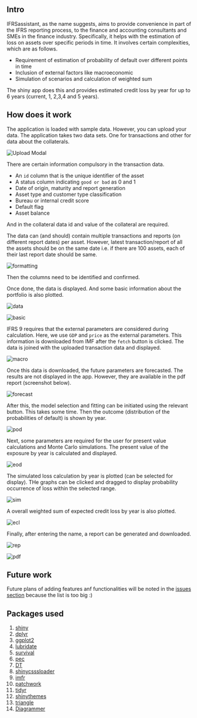 ## Intro

IFRSassistant, as the name suggests, aims to provide convenience in part of the IFRS reporting process, to the finance and accounting consultants and SMEs in the finance industry. Specifically, it helps with the estimation of loss on assets over specific periods in time. It involves certain complexities, which are as follows.

- Requirement of estimation of probability of default over different points in time
- Inclusion of external factors like macroeconomic
- Simulation of scenarios and calculation of weighted sum

The shiny app does this and provides estimated credit loss by year for up to 6 years (current, 1, 2,3,4 and 5 years).


## How does it work

The application is loaded with sample data. However, you can upload your data. The application takes two data sets. One for transactions and other for data about the collaterals.

![Upload Modal](https://user-images.githubusercontent.com/66162817/118330640-6b16b600-b525-11eb-90b4-d723bd35da56.png)

There are certain information compulsory in the transaction data.

- An `id` column that is the unique identifier of the asset
- A status column indicating `good or bad` as 0 and 1
- Date of origin, maturity and report generation
- Asset type and customer type classification
- Bureau or internal credit score
- Default flag
- Asset balance

And in the collateral data id and value of the collateral are required.

The data can (and should) contain multiple transactions and reports (on different report dates) per asset. However, latest transaction/report of all the assets should be on the same date i.e. if there are 100 assets, each of their last report date should be same.

![formatting](https://user-images.githubusercontent.com/66162817/118330632-6a7e1f80-b525-11eb-9df9-844dabdd089b.png)

Then the columns need to be identified and confirmed.

Once done, the data is displayed. And some basic information about the portfolio is also plotted.

![data](https://user-images.githubusercontent.com/66162817/118330622-69e58900-b525-11eb-9b05-ece0ffbb8ee4.png)


![basic](https://user-images.githubusercontent.com/66162817/118330612-69e58900-b525-11eb-8f9a-5d1c2c1fd080.png)

IFRS 9 requires that the external parameters are considered during calculation. Here, we use `GDP` and `price` as the external parameters. This information is downloaded from IMF after the `fetch` button is clicked. The data is joined with the uploaded transaction data and displayed.

![macro](https://user-images.githubusercontent.com/66162817/118330604-694cf280-b525-11eb-8993-06535159f4c3.png)

Once this data is downloaded, the future parameters are forecasted. The results are not displayed in the app. However, they are available in the pdf report (screenshot below).

![forecast](https://user-images.githubusercontent.com/66162817/118330531-6520d500-b525-11eb-88ce-bba5f0172eea.png)

After this, the model selection and fitting can be initiated using the relevant button. This takes some time. Then the outcome (distribution of the probabilities of default) is shown by year.

![pod](https://user-images.githubusercontent.com/66162817/118330593-68b45c00-b525-11eb-897b-5d3ff8faa22d.png)

Next, some parameters are required for the user for present value calculations and Monte Carlo simulations. The present value of the exposure by year is calculated and displayed.

![eod](https://user-images.githubusercontent.com/66162817/118330582-681bc580-b525-11eb-8e10-3db6ce1d93cc.png)


The simulated loss calculation by year is plotted (can be selected for display). THe graphs can be clicked and dragged to display probability occurrence of loss within the selected range.

![sim](https://user-images.githubusercontent.com/66162817/118330481-6225e480-b525-11eb-817b-a9d6ca143caa.png)

A overall weighted sum of expected credit loss by year is also plotted.

![ecl](https://user-images.githubusercontent.com/66162817/118330573-67832f00-b525-11eb-8638-00aaaa166cc8.png)

Finally, after entering the name, a report can be generated and downloaded.


![rep](https://user-images.githubusercontent.com/66162817/118330566-66ea9880-b525-11eb-943d-5f89b09cd3ed.png)


![pdf](https://user-images.githubusercontent.com/66162817/118333004-90f18a00-b528-11eb-92a1-281f3ad780d3.png)



## Future work

Future plans of adding features anf functionalities will be noted in the [issues section](https://github.com/asitav-sen/IFRSassistant/issues) because the list is too big :)


## Packages used

1. [shiny](https://shiny.rstudio.com)
2. [dplyr](https://dplyr.tidyverse.org)
3. [ggplot2](https://ggplot2.tidyverse.org)
4. [lubridate](https://lubridate.tidyverse.org)
5. [survival](https://cran.r-project.org/web/packages/survival/index.html)
6. [pec](https://cran.r-project.org/web/packages/pec/index.html)
7. [DT](https://rstudio.github.io/DT/)
8. [shinycsssloader](https://github.com/daattali/shinycssloaders)
9. [imfr](https://cran.r-project.org/web/packages/imfr/index.html)
10. [patchwork](https://cran.r-project.org/web/packages/patchwork/index.html)
11. [tidyr](https://tidyr.tidyverse.org)
12. [shinythemes](https://rstudio.github.io/shinythemes/)
13. [triangle](https://cran.r-project.org/web/packages/triangle/index.html)
14. [Diagrammer](https://rich-iannone.github.io/DiagrammeR/graphviz_and_mermaid.html)




